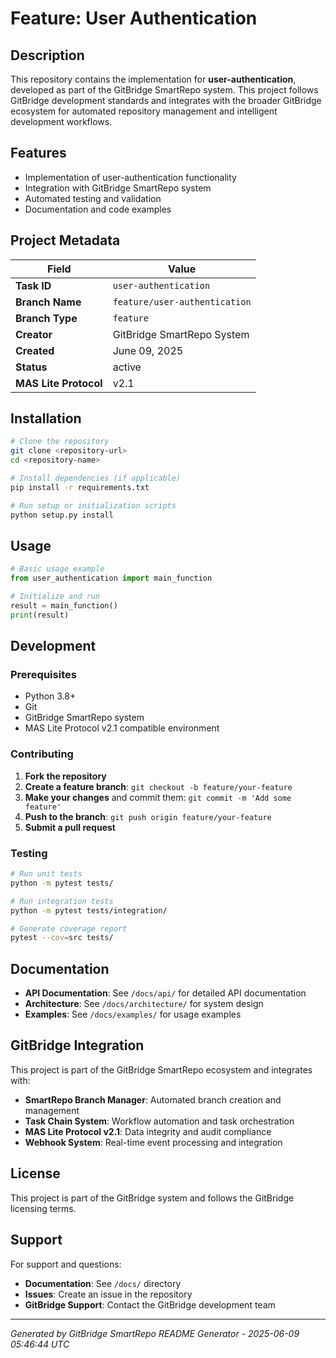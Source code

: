 # Feature: User Authentication

## Description

This repository contains the implementation for **user-authentication**, developed as part of the GitBridge SmartRepo system. This project follows GitBridge development standards and integrates with the broader GitBridge ecosystem for automated repository management and intelligent development workflows.

## Features

- Implementation of user-authentication functionality
- Integration with GitBridge SmartRepo system
- Automated testing and validation
- Documentation and code examples

## Project Metadata

| Field | Value |
|-------|-------|
| **Task ID** | `user-authentication` |
| **Branch Name** | `feature/user-authentication` |
| **Branch Type** | `feature` |
| **Creator** | GitBridge SmartRepo System |
| **Created** | June 09, 2025 |
| **Status** | active |
| **MAS Lite Protocol** | v2.1 |

## Installation

```bash
# Clone the repository
git clone <repository-url>
cd <repository-name>

# Install dependencies (if applicable)
pip install -r requirements.txt

# Run setup or initialization scripts
python setup.py install
```

## Usage

```python
# Basic usage example
from user_authentication import main_function

# Initialize and run
result = main_function()
print(result)
```

## Development

### Prerequisites

- Python 3.8+
- Git
- GitBridge SmartRepo system
- MAS Lite Protocol v2.1 compatible environment

### Contributing

1. **Fork the repository**
2. **Create a feature branch**: `git checkout -b feature/your-feature`
3. **Make your changes** and commit them: `git commit -m 'Add some feature'`
4. **Push to the branch**: `git push origin feature/your-feature`
5. **Submit a pull request**

### Testing

```bash
# Run unit tests
python -m pytest tests/

# Run integration tests
python -m pytest tests/integration/

# Generate coverage report
pytest --cov=src tests/
```

## Documentation

- **API Documentation**: See `/docs/api/` for detailed API documentation
- **Architecture**: See `/docs/architecture/` for system design
- **Examples**: See `/docs/examples/` for usage examples

## GitBridge Integration

This project is part of the GitBridge SmartRepo ecosystem and integrates with:

- **SmartRepo Branch Manager**: Automated branch creation and management
- **Task Chain System**: Workflow automation and task orchestration
- **MAS Lite Protocol v2.1**: Data integrity and audit compliance
- **Webhook System**: Real-time event processing and integration

## License

This project is part of the GitBridge system and follows the GitBridge licensing terms.

## Support

For support and questions:

- **Documentation**: See `/docs/` directory
- **Issues**: Create an issue in the repository
- **GitBridge Support**: Contact the GitBridge development team

---

*Generated by GitBridge SmartRepo README Generator - 2025-06-09 05:46:44 UTC*
